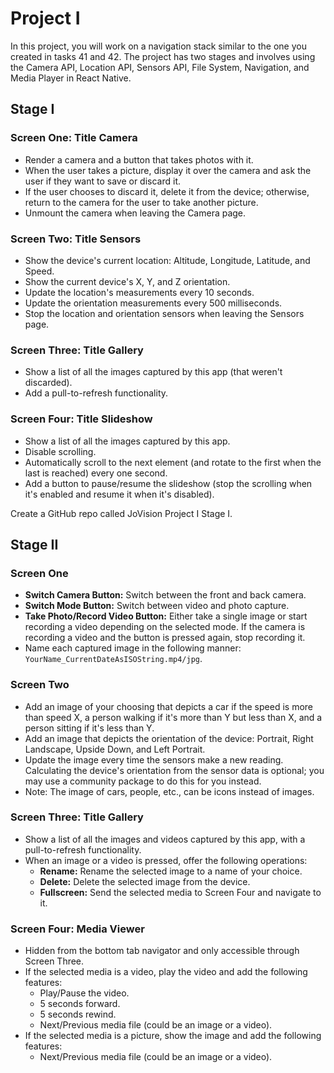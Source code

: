 # Project I

In this project, you will work on a navigation stack similar to the one you created in tasks 41 and 42. The project has two stages and involves using the Camera API, Location API, Sensors API, File System, Navigation, and Media Player in React Native.

## Stage I

### Screen One: Title Camera
- Render a camera and a button that takes photos with it.
- When the user takes a picture, display it over the camera and ask the user if they want to save or discard it.
- If the user chooses to discard it, delete it from the device; otherwise, return to the camera for the user to take another picture.
- Unmount the camera when leaving the Camera page.

### Screen Two: Title Sensors
- Show the device's current location: Altitude, Longitude, Latitude, and Speed.
- Show the current device's X, Y, and Z orientation.
- Update the location's measurements every 10 seconds.
- Update the orientation measurements every 500 milliseconds.
- Stop the location and orientation sensors when leaving the Sensors page.

### Screen Three: Title Gallery
- Show a list of all the images captured by this app (that weren't discarded).
- Add a pull-to-refresh functionality.

### Screen Four: Title Slideshow
- Show a list of all the images captured by this app.
- Disable scrolling.
- Automatically scroll to the next element (and rotate to the first when the last is reached) every one second.
- Add a button to pause/resume the slideshow (stop the scrolling when it's enabled and resume it when it's disabled).

Create a GitHub repo called JoVision Project I Stage I.

## Stage II

### Screen One
- **Switch Camera Button:** Switch between the front and back camera.
- **Switch Mode Button:** Switch between video and photo capture.
- **Take Photo/Record Video Button:** Either take a single image or start recording a video depending on the selected mode. If the camera is recording a video and the button is pressed again, stop recording it.
- Name each captured image in the following manner: `YourName_CurrentDateAsISOString.mp4/jpg`.

### Screen Two
- Add an image of your choosing that depicts a car if the speed is more than speed X, a person walking if it's more than Y but less than X, and a person sitting if it's less than Y.
- Add an image that depicts the orientation of the device: Portrait, Right Landscape, Upside Down, and Left Portrait.
- Update the image every time the sensors make a new reading. Calculating the device's orientation from the sensor data is optional; you may use a community package to do this for you instead.
- Note: The image of cars, people, etc., can be icons instead of images.

### Screen Three: Title Gallery
- Show a list of all the images and videos captured by this app, with a pull-to-refresh functionality.
- When an image or a video is pressed, offer the following operations:
  - **Rename:** Rename the selected image to a name of your choice.
  - **Delete:** Delete the selected image from the device.
  - **Fullscreen:** Send the selected media to Screen Four and navigate to it.

### Screen Four: Media Viewer
- Hidden from the bottom tab navigator and only accessible through Screen Three.
- If the selected media is a video, play the video and add the following features:
  - Play/Pause the video.
  - 5 seconds forward.
  - 5 seconds rewind.
  - Next/Previous media file (could be an image or a video).
- If the selected media is a picture, show the image and add the following features:
  - Next/Previous media file (could be an image or a video).

